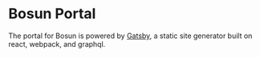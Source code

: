 # Bosun Portal

The portal for Bosun is powered by [Gatsby](https://gatsbyjs.org), a static site generator built on react, webpack, and graphql. 

